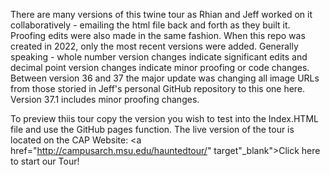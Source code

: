 There are many versions of this twine tour as Rhian and Jeff worked on it collaboratively - emailing the html file back and forth as they built it. Proofing edits were also made in the same fashion. When this repo was created in 2022, only the most recent versions were added. Generally speaking - whole number version changes indicate significant edits and decimal point version changes indicate minor proofing or code changes. Between version 36 and 37 the major update was changing all image URLs from those storied in Jeff's personal GitHub repository to this one here. Version 37.1 includes minor proofing changes.

To preview thiis tour copy the version you wish to test into the Index.HTML file and use the GitHub pages function. The live version of the tour is located on the CAP Website: <a href="http://campusarch.msu.edu/hauntedtour/" target"_blank">Click here to start our Tour!</a> 
